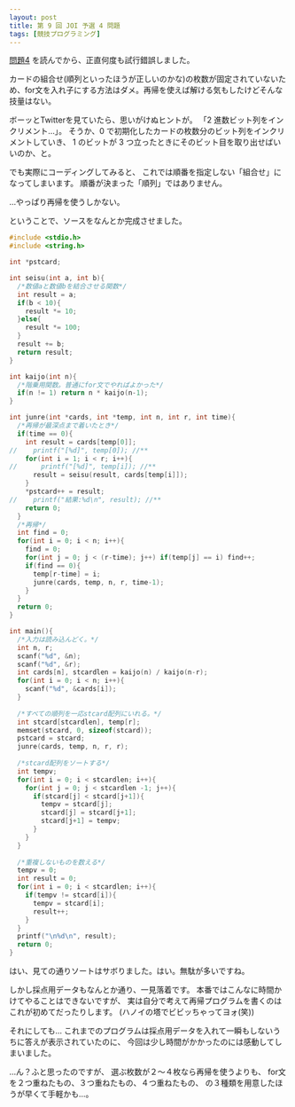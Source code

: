 ```yaml
---
layout: post
title: 第 9 回 JOI 予選 4 問題
tags: [競技プログラミング]
---
```


[問題4](https://www.ioi-jp.org/joi/2009/2010-yo-prob_and_sol/2010-yo-t4/2010-yo-t4.html)
を読んでから、正直何度も試行錯誤しました。

カードの組合せ(順列といったほうが正しいのかな)の枚数が固定されていないため、for文を入れ子にする方法はダメ。再帰を使えば解ける気もしたけどそんな技量はない。

ボーッとTwitterを見ていたら、思いがけぬヒントが。
「2 進数ビット列をインクリメント…」。
そうか、0 で初期化したカードの枚数分のビット列をインクリメントしていき、
1 のビットが 3 つ立ったときにそのビット目を取り出せばいいのか、と。

でも実際にコーディングしてみると、
これでは順番を指定しない「組合せ」になってしまいます。
順番が決まった「順列」ではありません。

…やっぱり再帰を使うしかない。

ということで、ソースをなんとか完成させました。

<!-- more -->

```c
#include <stdio.h>
#include <string.h>

int *pstcard;

int seisu(int a, int b){
  /*数値aと数値bを結合させる関数*/
  int result = a;
  if(b < 10){
    result *= 10;
  }else{
    result *= 100;
  }
  result += b;
  return result;
}

int kaijo(int n){
  /*階乗用関数。普通にfor文でやればよかった*/
  if(n != 1) return n * kaijo(n-1);
}

int junre(int *cards, int *temp, int n, int r, int time){
  /*再帰が最深点まで着いたとき*/
  if(time == 0){
    int result = cards[temp[0]];
//    printf("[%d]", temp[0]); //**
    for(int i = 1; i < r; i++){
//      printf("[%d]", temp[i]); //**
      result = seisu(result, cards[temp[i]]);
    }
    *pstcard++ = result;
//    printf("結果:%d\n", result); //**
    return 0;
  }
  /*再帰*/
  int find = 0;
  for(int i = 0; i < n; i++){
    find = 0;
    for(int j = 0; j < (r-time); j++) if(temp[j] == i) find++;
    if(find == 0){
      temp[r-time] = i;
      junre(cards, temp, n, r, time-1);
    }
  }
  return 0;
}

int main(){
  /*入力は読み込んどく。*/
  int n, r;
  scanf("%d", &n);
  scanf("%d", &r);
  int cards[n], stcardlen = kaijo(n) / kaijo(n-r);
  for(int i = 0; i < n; i++){
    scanf("%d", &cards[i]);
  }
  
  /*すべての順列を一応stcard配列にいれる。*/
  int stcard[stcardlen], temp[r];
  memset(stcard, 0, sizeof(stcard));
  pstcard = stcard;
  junre(cards, temp, n, r, r);
  
  /*stcard配列をソートする*/
  int tempv;
  for(int i = 0; i < stcardlen; i++){
    for(int j = 0; j < stcardlen -1; j++){
      if(stcard[j] < stcard[j+1]){
        tempv = stcard[j];
        stcard[j] = stcard[j+1];
        stcard[j+1] = tempv;
      }
    }
  }
  
  /*重複しないものを数える*/
  tempv = 0;
  int result = 0;
  for(int i = 0; i < stcardlen; i++){
    if(tempv != stcard[i]){
      tempv = stcard[i];
      result++;
    }
  }
  printf("\n%d\n", result);
  return 0;
}
```
はい、見ての通りソートはサボりました。はい。無駄が多いですね。

しかし採点用データもなんとか通り、一見落着です。
本番ではこんなに時間かけてやることはできないですが、
実は自分で考えて再帰プログラムを書くのはこれが初めてだったりします。
(ハノイの塔でビビッちゃってヨォ(笑))

それにしても…
これまでのプログラムは採点用データを入れて一瞬もしないうちに答えが表示されていたのに、
今回は少し時間がかかったのには感動してしまいました。

…ん？ふと思ったのですが、
選ぶ枚数が２〜４枚なら再帰を使うよりも、
for文を２つ重ねたもの、３つ重ねたもの、４つ重ねたもの、
の３種類を用意したほうが早くて手軽かも…。

